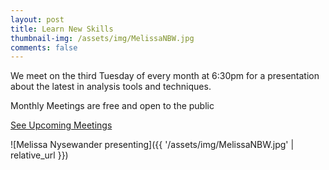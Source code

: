 ```yaml
---
layout: post
title: Learn New Skills
thumbnail-img: /assets/img/MelissaNBW.jpg
comments: false
---
```


We meet on the third Tuesday of every month at 6:30pm for a presentation about the latest in analysis tools and techniques.

Monthly Meetings are free and open to the public

[See Upcoming Meetings](https://www.meetup.com/Research-Triangle-Analysts/events/)

![Melissa Nysewander presenting]({{ '/assets/img/MelissaNBW.jpg' | relative_url }})
